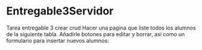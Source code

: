 # Entregable3Servidor
Tarea entregable 3 crear crud Hacer una pagina que liste todos los alumnos de la siguiente tabla. Añadirle botones para editar y borrar, asi como un formulario para insertar nuevos alumnos:
